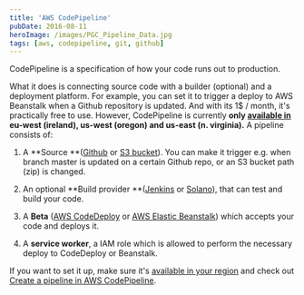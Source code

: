 ```yaml
---
title: 'AWS CodePipeline'
pubDate: 2016-08-11
heroImage: /images/PGC_Pipeline_Data.jpg
tags: [aws, codepipeline, git, github]
---
```


CodePipeline is a specification of how your code runs out to production.

What it does is connecting source code with a builder (optional) and a deployment platform. For example, you can set it to trigger a deploy to AWS Beanstalk when a Github repository is updated. And with its 1$ / month, it's practically free to use. However, CodePipeline is currently **only [available in](https://aws.amazon.com/about-aws/global-infrastructure/regional-product-services/) eu-west (ireland), us-west (oregon) and us-east (n. virginia).** A pipeline consists of:

1.  A **Source **([Github](https://github.com/) or [S3 bucket](https://aws.amazon.com/s3/)). You can make it trigger e.g. when branch master is updated on a certain Github repo, or an S3 bucket path (zip) is changed.

2.  An optional **Build provider **([Jenkins](https://jenkins.io/) or [Solano](https://www.solanolabs.com/)), that can test and build your code.

3.  A **Beta** ([AWS CodeDeploy](https://aws.amazon.com/codedeploy/) or [AWS Elastic Beanstalk](https://aws.amazon.com/elasticbeanstalk/)) which accepts your code and deploys it.

4.  A **service worker**, a IAM role which is allowed to perform the necessary deploy to CodeDeploy or Beanstalk.

If you want to set it up, make sure it's [available in your region](https://aws.amazon.com/about-aws/global-infrastructure/regional-product-services/) and check out [Create a pipeline in AWS CodePipeline](http://docs.aws.amazon.com/codepipeline/latest/userguide/how-to-create-pipelines.html?icmpid=docs_acp_console#how-to-create-pipeline-console).
